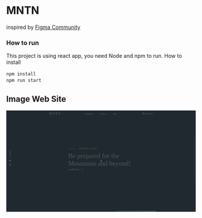 # MNTN

inspired by [Figma Community](https://www.figma.com/community/file/788675347108478517)

### How to run

This project is using react app, you need Node and npm to run.
How to install

```bash
npm install
npm run start
```

## Image Web Site

<p align="center">
    <img src="./public/example-2.gif">
</p>
